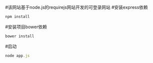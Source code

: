 #该网站基于node.js的requirejs网站开发的可登录网站
#安装express依赖
```js
npm install

```
#安装项目bower依赖
```js
bower install
```

#启动
```js
node app.js
```